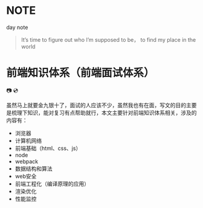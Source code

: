 # NOTE
day note

> It’s time to figure out who I’m supposed to be， to find my place in the world

# 前端知识体系（前端面试体系）

📷 💿

虽然马上就要金九银十了，面试的人应该不少，虽然我也有在面，写文的目的主要是梳理下知识，能对复习有点帮助就行，本文主要针对前端知识体系相关，涉及的内容有：

- 浏览器
- 计算机网络
- 前端基础（html、css、js）
- node
- webpack
- 数据结构和算法
- web安全
- 前端工程化（编译原理的应用）
- 渲染优化
- 性能监控

